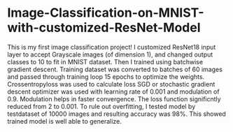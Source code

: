 # Image-Classification-on-MNIST-with-customized-ResNet-Model
This is my first image classification project!
I customized ResNet18 input layer to accept Grayscale images (of dimension 1), and changed output classes to 10 to fit in MNIST dataset.
Then I trained using batchwise gradient descent. Training dataset was converted to batches of 60 images and passed through training loop 15 epochs to optimize the weights.
Crossentropyloss was used to calculate loss
SGD or stochastic gradient descent optimizer was used with learning rate of 0.001 and modulation of 0.9. Modulation helps in faster convergence.
The loss function significntly reduced from 2 to 0.001.
To rule out overfitting, I tested model by testdataset of 10000 images and resulting accuracy was 98%. This showed trained model is well able to generalize.
